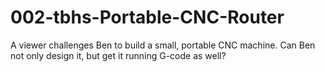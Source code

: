# 002-tbhs-Portable-CNC-Router
A viewer challenges Ben to build a small, portable CNC machine. Can Ben not only design it, but get it running G-code as well?
